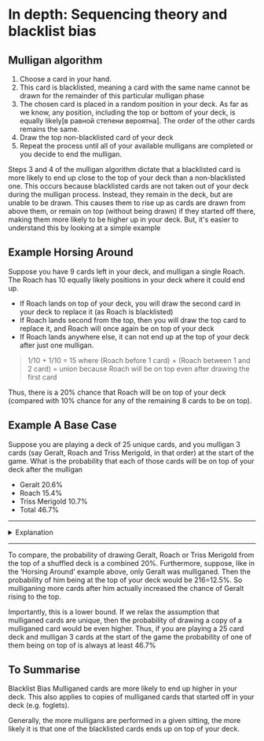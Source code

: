 # In depth: Sequencing theory and blacklist bias

## Mulligan algorithm

1. Choose a card in your hand.
2. This card is blacklisted, meaning a card with the same name cannot be drawn for the remainder of this particular mulligan phase
3. The chosen card is placed in a random position in your deck. As far as we know, any position, including the top or bottom of your deck, is equally likely[в равной степени вероятна]. The order of the other cards remains the same.
4. Draw the top non-blacklisted card of your deck
5. Repeat the process until all of your available mulligans are completed or you decide to end the mulligan.

Steps 3 and 4 of the mulligan algorithm dictate that a blacklisted card is more likely to end up close to the top of your deck than a non-blacklisted one. This occurs because blacklisted cards are not taken out of your deck during the mulligan process. Instead, they remain in the deck, but are unable to be drawn. This causes them to rise up as cards are drawn from above them, or remain on top (without being drawn) if they started off there, making them more likely to be higher up in your deck. But, it's easier to understand this by looking at a simple example

## Example Horsing Around

Suppose you have 9 cards left in your deck, and mulligan a single Roach. The Roach has 10 equally likely positions in your deck where it could end up.

- If Roach lands on top of your deck, you will draw the second card in your deck to replace it (as Roach is blacklisted)
- If Roach lands second from the top, then you will draw the top card to replace it, and Roach will once again be on top of your deck
- If Roach lands anywhere else, it can not end up at the top of your deck after just one mulligan.

> 1/10 + 1/10 = 15 where (Roach before 1 card) + (Roach between 1 and 2 card) = union because Roach will be on top even after drawing the first card

Thus, there is a 20% chance that Roach will be on top of your deck (compared with 10% chance for any of the remaining 8 cards to be on top).

## Example A Base Case

Suppose you are playing a deck of 25 unique cards, and you mulligan 3 cards (say Geralt, Roach and Triss Merigold, in that order) at the start of the game. What is the probability that each of those cards will be on top of your deck after the mulligan

- Geralt 20.6%
- Roach 15.4%
- Triss Merigold 10.7%
- Total 46.7%

---
<details>
	<summary> Explanation </summary>

#### 20.6%

Geralt is the top card if he is mulliganed into position 1,2,3 or 4 in your deck (before the replacement card is drawn), AND after that neither Roach nor Triss are placed above Geralt in the deck. If this occurs, all cards above Geralt will be drawn during the mulligan process and he will end up being the top card.

The probability that Geralt is mulliganed into position 1234 is 116=0.0625 for every position.

For each of the above positions, calculate the probability that neither Roach nor Triss are ever mulliganed above geralt. This is 0.880.880.820.71. Or rather

##### First position #1/15

We assume that Geralt is mulliganed above card 1 ending up in position 1 out of 16 before the replacement card is drawn. Then the top card is drawn, and now Geralt is #1/15.

If **neither Triss nor roach are mulliganed in a position above Geralt**, then Geralt will end up being the top card of your deck after the mulligan. So we need to **find the probability that neither Triss nor Roach are mulliganed above Geralt**.

Roach is mulliganed second, and ends up above Geralt with a 1/16 chance.

Then, suppose that Roach is not placed above Geralt. The top card is drawn, and Geralt stays in position #1/15. Triss is now mulliganed, and the probability that she ends up above Geralt is 1/16. 

So we have that the probability that neither Roach nor Triss ends up above Geralt is

> 1 - 1/16 - 1 * 15/16^2 = 0.88

Same for Geralt which was mulliganed between cards 1 and 2 

> 1 - 1/16 - 1 * 15/16^2 = 0.88

##### Second position #2/15

We assume that Geralt is mulliganed between cards 2 and 3 in your deck i.e. (то есть) ending up in position 3 out of 16 before the replacement card is drawn. Then, the top card is drawn, and now Geralt is #2/15.

If **neither Triss nor roach are mulliganed in a position above Geralt**, then Geralt will end up being the top card of your deck after the mulligan, as cards in positions 1 and 3 will be drawn into your hand to replace Triss+Roach. So we need to **find the probability that neither Triss nor Roach are mulliganed above Geralt**.

Roach is mulliganed second, and ends up above Geralt if he is placed above card 1, between cards 1 and 2 (card 2 is Geralt). So there is a 2/16 chance of Roach being placed above Geralt.

Then, suppose that Roach is not placed above Geralt. The top card is drawn, and now Geralt is in position #1/15. Triss is now mulliganed, and the probability that she ends up above Geralt is 1/16. 

So we have that the probability that neither Roach nor Triss ends up above Geralt is 

> 1 - 2/16 - 1 * 14/16^2 =0.82

##### Third position #3/15

We assume that Geralt is mulliganed between cards 3 and 4 in your deck i.e. (то есть) ending up in position 4 out of 16 before the replacement card is drawn. Then, the top card is drawn, and now Geralt is #3/15.

If **neither Triss nor roach are mulliganed in a position above Geralt**, then Geralt will end up being the top card of your deck after the mulligan, as cards in positions 1 and 2 will be drawn into your hand to replace Triss+Roach. So we need to **find the probability that neither Triss nor Roach are mulliganed above Geralt**.

Roach is mulliganed second, and ends up above Geralt if he is placed above card 1, between cards 1 and 2 or between card 2 and card 3 (card 3 is Geralt). So there is a 3/16 chance of Roach being placed above Geralt.

Then, suppose that Roach is not placed above Geralt. The top card is drawn, and now Geralt is in position #2/15. Triss is now mulliganed, and the probability that she ends up above Geralt is 2/16. 

So we have that the probability that neither Roach nor Triss ends up above Geralt is 

> 1 - 3/16 - 13/16 * 2/16 

> (1 - Prob(Triss above Geralt) - Prob(Triss not above Geralt) * Prob(Roach above Geralt) )

If we didn't include the *Prob(Triss not above Geralt)* term we would be double counting the situations where both are placed above Geralt

The other numbers are similar, except there is a lower probability that Geralt is eclipsed since he is mulliganed into a higher position in the deck

> 1 - 3/16 - 2 * 13/16^2 = 0.71

Multiply the first probability by the second, and sum over all possible positions

> (1/16 * 0.88) + (1/16 * 0.88) + (1/16 * 0.82) + (1/16 + 0.71) = 20.6

#### 15.4%

Roach is the top card of your deck if he is mulliganed into position 1,2 or 3 (before replacement) AND Geralt was not already in a position above it AND Triss is not placed in a position above it.

> (1/16 * 1 * 15/16) + (1/16 * 14/16 * 15/16) + (1/16 * 13/16 * 14/16) = 0.154

#### 10.7%

Triss is the top card of your deck if she is mulliganed into position 1 or 2 (before replacement) AND Neither Geralt nor Roach were already in a position above her

> (1/16 * 1) + (1/16 * [1 - 3/16 - 13/16 * 2/16]) = 0.107

</details>


---

To compare, the probability of drawing Geralt, Roach or Triss Merigold from the top of a shuffled deck is a combined 20%. Furthermore, suppose, like in the ‘Horsing Around’ example above, only Geralt was mulliganed. Then the probability of him being at the top of your deck would be 216=12.5%. So mulliganing more cards after him actually increased the chance of Geralt rising to the top.

Importantly, this is a lower bound. If we relax the assumption that mulliganed cards are unique, then the probability of drawing a copy of a mulliganed card would be even higher. Thus, if you are playing a 25 card deck and mulligan 3 cards at the start of the game the probability of one of them being on top of is always at least 46.7%

## To Summarise

Blacklist Bias Mulliganed cards are more likely to end up higher in your deck. This also applies to copies of mulliganed cards that started off in your deck (e.g. foglets).

Generally, the more mulligans are performed in a given sitting, the more likely it is that one of the blacklisted cards ends up on top of your deck.